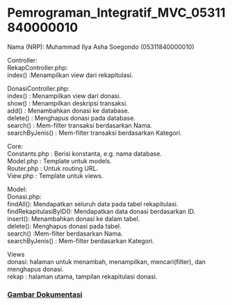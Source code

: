 # Pemrograman_Integratif_MVC_05311840000010  
Nama (NRP): Muhammad Ilya Asha Soegondo (05311840000010)  
  
Controller:  
  RekapController.php:  
    index() :Menampilkan view dari rekapitulasi.  
  
  DonasiController.php:  
    index() : Menampilkan view dari donasi.  
    show()  : Menampilkan deskripsi transaksi.  
    add()   : Menambahkan donasi ke database.  
    delete()  : Menghapus donasi pada database.  
    search()  : Mem-filter transaksi berdasarkan Nama.  
    searchByJenis() : Mem-filter transaksi berdasarkan Kategori.  
  
Core:  
  Constants.php : Berisi konstanta, e.g. nama database.  
  Model.php : Template untuk models.  
  Router.php : Untuk routing URL.  
  View.php : Template untuk views.  
  
Model:  
  Donasi.php:  
    findAll(): Mendapatkan seluruh data pada tabel rekapitulasi.  
    findRekapitulasiByID(): Mendapatkan data donasi berdasarkan ID.  
    insert(): Menambahkan donasi ke dalam tabel.  
    delete(): Menghapus donasi pada tabel.  
    search() :Mem-filter berdasarkan Nama.  
    searchByJenis() : Mem-filter berdasarkan Kategori.  
    
Views  
  donasi: halaman untuk menambah, menampilkan, mencari(filter), dan menghapus donasi.  
  rekap : halaman utama, tampilan rekapitulasi donasi.  
  
### [Gambar Dokumentasi](/../../tree/master/img)
